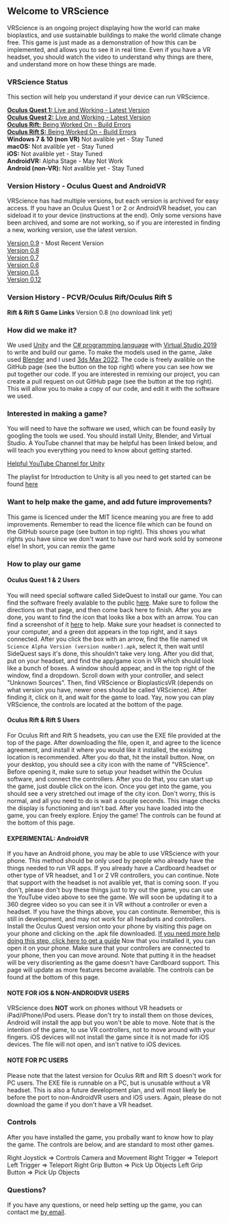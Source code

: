 ## Welcome to VRScience

VRScience is an ongoing project displaying how the world can make bioplastics, and use sustainable buildings to make the world climate change free. This game is just made as a demonstration of how this can be implemented, and allows you to see it in real time. Even if you have a VR headset, you should watch the video to understand why things are there, and understand more on how these things are made.

### VRScience Status

This section will help you understand if your device can run VRScience.

[<b>Oculus Quest 1:</b> Live and Working - Latest Version <br />
<b>Oculus Quest 2:</b> Live and Working - Latest Version](https://ahonor25.github.io/VRScience/#oculus-quest-1--2-users) <br />
[<b>Oculus Rift:</b> Being Worked On - Build Errors <br />
<b>Oculus Rift S:</b> Being Worked On - Build Errors](https://ahonor25.github.io/VRScience/#oculus-rift--rift-s-users) <br />
<b>Windows 7 & 10 (non VR)</b> Not avalible yet - Stay Tuned <br />
<b>macOS:</b> Not avalible yet - Stay Tuned <br />
<b>iOS:</b> Not avalible yet - Stay Tuned <br />
<b>AndroidVR:</b> Alpha Stage - May Not Work <br />
<b>Android (non-VR):</b> Not avalible yet - Stay Tuned <br />


### Version History - Oculus Quest and AndroidVR

VRScience has had multiple versions, but each version is archived for easy access. If you have an Oculus Quest 1 or 2 or AndroidVR headset, you can sideload it to your device (instructions at the end). Only some versions have been archived, and some are not working, so if you are interested in finding a new, working version, use the latest version.

[Version 0.9](https://cdn-35.anonfiles.com/Z7W5yd84qc/d066b5eb-1614811531/VR%20Science%20Alpha%20Version%2009.apk) - Most Recent Version <br /> 
[Version 0.8](https://cdn-34.anonfiles.com/r6Devb8bq9/6b917e06-1614794259/VR%20Science%20Alpha%20Version%2008.apk) <br />
[Version 0.7](https://cdn-33.anonfiles.com/naDev485q8/3645b18a-1614794228/VR%20Science%20Alpha%20Version%2007.apk) <br />
[Version 0.6](https://cdn-35.anonfiles.com/p9Dcv281q5/409a1862-1614793991/VR%20Science%20Alpha%20Version%2006.apk) <br />
[Version 0.5](https://cdn-34.anonfiles.com/V4C8v788qd/e64542c0-1614793956/VR%20Science%20Alpha%20Version%2005.apk) <br />
[Version 0.12](https://cdn-35.anonfiles.com/Ld7av789q5/6533be8d-1614793468/VR%20Science%20Alpha%20Version%20012.apk) <br />

### Version History - PCVR/Oculus Rift/Oculus Rift S

<b>Rift & Rift S Game Links</b>
Version 0.8 (no download link yet)

### How did we make it?

We used [Unity](https://unity.com/) and the [C# programming language](https://docs.microsoft.com/en-us/dotnet/csharp/) with [Virtual Studio 2019](https://visualstudio.microsoft.com/) to write and build our game. To make the models used in the game, Jake used [Blender](https://www.blender.org/) and I used [3ds Max 2022](https://www.autodesk.com/products/3ds-max/overview?term=1-YEAR&support=null). The code is freely avalible on the GitHub page (see the button on the top right) where you can see how we put together our code. If you are interested in remixing our project, you can create a pull request on out GitHub page (see the button at the top right). This will allow you to make a copy of our code, and edit it with the software we used. 

### Interested in making a game?

You will need to have the software we used, which can be found easily by googling the tools we used. You should install Unity, Blender, and Virtual Studio. A YouTube channel that may be helpful has been linked below, and will teach you everything you need to know about getting started.

[Helpful YouTube Channel for Unity](https://www.youtube.com/channel/UCPJlesN59MzHPPCp0Lg8sLw)

The playlist for Introduction to Unity is all you need to get started can be found [here](https://www.youtube.com/playlist?list=PLrk7hDwk64-a_gf7mBBduQb3PEBYnG4fU)

### Want to help make the game, and add future improvements?

This game is licenced under the MIT licence meaning you are free to add improvements. Remember to read the licence file which can be found on the GitHub source page (see button in top right). This shows you what rights you have since we don't want to have our hard work sold by someone else! In short, you can remix the game 

### How to play our game

#### Oculus Quest 1 & 2 Users

You will need special software called SideQuest to install our game. You can find the software freely avalable to the public [here](https://sidequestvr.com/setup-howto). Make sure to follow the directions on that page, and then come back here to finish. After you are done, you want to find the icon that looks like a box with an arrow. You can find a screenshot of it [here](https://tinyimg.io/i/iNkp17V.png) to help. Make sure your headset is connected to your computer, and a green dot appears in the top right, and it says connected. After you click the box with an arrow, find the file named ```VR Science Alpha Version (version number).apk```, select it, then wait until SideQuest says it's done, this shouldn't take very long. After you did that, put on your headset, and find the app/game icon in VR which should look like a bunch of boxes. A window should appear, and in the top right of the window, find a dropdown. Scroll down with your controller, and select "Unknown Sources". Then, find VRScience or BioplasticsVR (depends on what version you have, newer ones should be called VRScience). After finding it, click on it, and wait for the game to load. Yay, now you can play VRScience, the controls are located at the bottom of the page.

#### Oculus Rift & Rift S Users

For Oculus Rift and Rift S headsets, you can use the EXE file provided at the top of the page. After downloading the file, open it, and agree to the licence agreement, and install it where you would like it installed, the exisitng location is recommended. After you do that, hit the install button. Now, on your desktop, you should see a city icon with the name of "VRScience". Before opening it, make sure to setup your headset within the Oculus software, and connect the controllers. After you do that, you can start up the game, just double click on the icon. Once you get into the game, you should see a very stretched out image of the city icon. Don't worry, this is normal, and all you need to do is wait a couple seconds. This image checks the display is functioning and isn't bad. After you have loaded into the game, you can freely explore. Enjoy the game! The controls can be found at the bottom of this page.

#### EXPERIMENTAL: AndroidVR

If you have an Android phone, you may be able to use VRScience with your phone. This method should be only used by people who already have the things needed to run VR apps. If you already have a Cardboard headset or other type of VR headset, and 1 or 2 VR controllers, you can continue. Note that support with the headset is not avalible yet, that is coming soon. If you don't, please don't buy these things just to try out the game, you can use the YouTube video above to see the game. We will soon be updating it to a 360 degree video so you can see it in VR without a controller or even a headset. If you have the things above, you can continute. Remember, this is still in development, and may not work for all headsets and controllers. Install the Oculus Quest version onto your phone by visiting this page on your phone and clicking on the .apk file downloaded. [If you need more help doing this step, click here to get a guide](https://www.tech-recipes.com/rx/60953/install-apk-files-android/) Now that you installed it, you can open it on your phone. Make sure that your controllers are connected to your phone, then you can move around. Note that putting it in the headset will be very disorienting as the game doesn't have Cardboard support. This page will update as more features become available. The controls can be found at the bottom of this page.

#### NOTE FOR iOS & NON-ANDROIDVR USERS
  
VRScience does <b>NOT</b> work on phones without VR headsets or iPad/iPhone/iPod users. Please don't try to install them on those devices, Android will install the app but you won't be able to move. Note that is the intention of the game, to use VR controllers, not to move around with your fingers. iOS devices will not install the game since it is not made for iOS devices. The file will not open, and isn't native to iOS devices. 

#### NOTE FOR PC USERS

Please note that the latest version for Oculus Rift and Rift S doesn't work for PC users. The EXE file is runnable on a PC, but is unusable without a VR headset. This is also a future development plan, and will most likely be before the port to non-AndroidVR users and iOS users. Again, please do not download the game if you don't have a VR headset.

### Controls

After you have installed the game, you probally want to know how to play the game. The controls are below, and are standard to most other games. 

Right Joystick => Controls Camera and Movement
Right Trigger => Teleport
Left Trigger => Teleport
Right Grip Button => Pick Up Objects
Left Grip Button => Pick Up Objects

### Questions?

If you have any questions, or need help setting up the game, you can contact me [by email](mailto:ahonor25@stjohnsprep.org).
